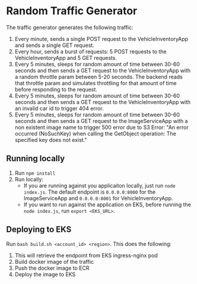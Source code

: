 # Random Traffic Generator
The traffic generator generates the following traffic:
1. Every minute, sends a single POST request to the VehicleInventoryApp and sends a single GET request.
2. Every hour, sends a burst of requests: 5 POST requests to the VehicleInventoryApp and 5 GET requests.
3. Every 5 minutes, sleeps for random amount of time between 30-60 seconds and then sends a GET request to the VehicleInventoryApp with a random throttle param between 5-20 seconds. The backend reads that throttle param and simulates throttling for that amount of time before responding to the request.
4. Every 5 minutes, sleeps for random amount of time between 30-60 seconds and then sends a GET request to the VehicleInventoryApp with an invalid car id to trigger 404 error.
5. Every 5 minutes, sleeps for random amount of time between 30-60 seconds and then sends a GET request to the ImageServiceApp with a non existent image name to trigger 500 error due to S3 Error: "An error occurred (NoSuchKey) when calling the GetObject operation: The specified key does not exist."

## Running locally
1. Run `npm install`
2. Run locally:
    - If you are running against you applicaiton locally, just run `node index.js`. The default endpoint is `0.0.0.0:8000` for the ImageServiceApp and `0.0.0.0:8001` for VehicleInventoryApp.
    - If you want to run against the application on EKS, before running the `node index.js`, run `export <EKS_URL>`.

## Deploying to EKS
Run `bash build.sh <account_id> <region>`. This does the following:
1. This will retrieve the endpoint from EKS ingress-nginx pod 
2. Build docker image of the traffic
3. Push the docker image to ECR 
4. Deploy the image to EKS


